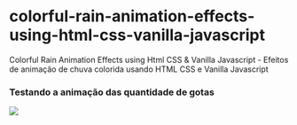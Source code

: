 # colorful-rain-animation-effects-using-html-css-vanilla-javascript
Colorful Rain Animation Effects using Html CSS &amp; Vanilla Javascript - Efeitos de animação de chuva colorida usando HTML CSS e Vanilla Javascript

### Testando a animação das quantidade de gotas
![](https://github.com/enivaldoqueiroz/colorful-rain-animation-effects-using-html-css-vanilla-javascript/blob/main/Apresentacao.gif)
